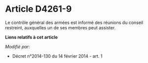# Article D4261-9

Le contrôle général des armées est informé des réunions du conseil restreint, auxquelles un de ses membres peut assister.

**Liens relatifs à cet article**

_Modifié par_:

  - Décret n°2014-130 du 14 février 2014 - art. 1
